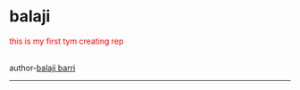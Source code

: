 # balaji
<p style="color:red;">this is my first tym creating rep</p>
<br> author-<u>balaji barri</u>
<hr>
